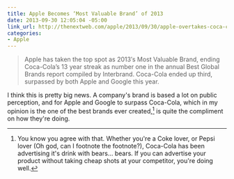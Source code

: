 ```yaml
---
title: Apple Becomes ‘Most Valuable Brand’ of 2013
date: 2013-09-30 12:05:04 -05:00
link_url: http://thenextweb.com/apple/2013/09/30/apple-overtakes-coca-cola-to-become-most-valuable-brand-of-2013/
categories:
- Apple
---
```


>Apple has taken the top spot as 2013′s Most Valuable Brand, ending Coca-Cola’s 13 year streak as number one in the annual Best Global Brands report compiled by Interbrand. Coca-Cola ended up third, surpassed by both Apple and Google this year.

I think this is pretty big news. A company's brand is based a lot on public perception, and for Apple and Google to surpass Coca-Cola, which in my opinion is the one of the best brands ever created,[^1] is quite the compliment on how they're doing.

[^1]: You know you agree with that. Whether you're a Coke lover, or Pepsi lover (Oh god, can I footnote the footnote?), Coca-Cola has been advertising it's drink with bears… bears. If you can advertise your product without taking cheap shots at your competitor, you're doing well.
